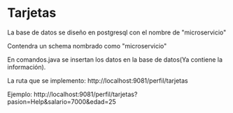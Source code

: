 # Tarjetas

La base de datos se diseño en postgresql con el nombre de "microservicio"

Contendra un schema nombrado como "microservicio"

En comandos.java se insertan los datos en la base de datos(Ya contiene la información).

La ruta que se implemento:
http://localhost:9081/perfil/tarjetas

Ejemplo:
http://localhost:9081/perfil/tarjetas?pasion=Help&salario=7000&edad=25

